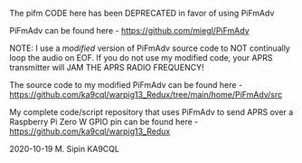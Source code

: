 The pifm CODE here has been DEPRECATED in favor of using PiFmAdv

PiFmAdv can be found here - https://github.com/miegl/PiFmAdv

NOTE: I use a *modified* version of  PiFmAdv source code to NOT continually loop the audio on EOF. If you do not use my modified code, your APRS transmitter will JAM THE APRS RADIO FREQUENCY!

The source code to my modified PiFmAdv can be found here - https://github.com/ka9cql/warpig13_Redux/tree/main/home/PiFmAdv/src

My complete code/script repository that uses PiFmAdv to send APRS over a Raspberry Pi Zero W GPIO pin can be found here - https://github.com/ka9cql/warpig13_Redux

2020-10-19  M. Sipin KA9CQL
